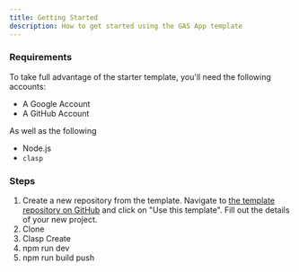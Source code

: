 ```yaml
---
title: Getting Started
description: How to get started using the GAS App template
---
```


### Requirements

To take full advantage of the starter template, you'll need the following accounts:

- A Google Account
- A GitHub Account

As well as the following

- Node.js
- `clasp`





### Steps

1. Create a new repository from the template. Navigate to [the template repository on GitHub](https://github.com/mikedownesdev/gas-svelte-app) and click on "Use this template". Fill out the details of your new project.
2. Clone
3. Clasp Create
4. npm run dev
5. npm run build push